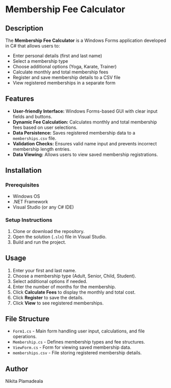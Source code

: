 # Membership Fee Calculator

## Description
The **Membership Fee Calculator** is a Windows Forms application developed in C# that allows users to:
- Enter personal details (first and last name)
- Select a membership type
- Choose additional options (Yoga, Karate, Trainer)
- Calculate monthly and total membership fees
- Register and save membership details to a CSV file
- View registered memberships in a separate form

## Features
- **User-friendly Interface:** Windows Forms-based GUI with clear input fields and buttons.
- **Dynamic Fee Calculation:** Calculates monthly and total membership fees based on user selections.
- **Data Persistence:** Saves registered membership data to a `memberships.csv` file.
- **Validation Checks:** Ensures valid name input and prevents incorrect membership length entries.
- **Data Viewing:** Allows users to view saved membership registrations.

## Installation
### Prerequisites
- Windows OS
- .NET Framework
- Visual Studio (or any C# IDE)

### Setup Instructions
1. Clone or download the repository.
2. Open the solution (`.sln`) file in Visual Studio.
3. Build and run the project.

## Usage
1. Enter your first and last name.
2. Choose a membership type (Adult, Senior, Child, Student).
3. Select additional options if needed.
4. Enter the number of months for the membership.
5. Click **Calculate Fees** to display the monthly and total cost.
6. Click **Register** to save the details.
7. Click **View** to see registered memberships.

## File Structure
- `Form1.cs` - Main form handling user input, calculations, and file operations.
- `Membership.cs` - Defines membership types and fee structures.
- `ViewForm.cs` - Form for viewing saved membership data.
- `memberships.csv` - File storing registered membership details.

## Author
Nikita Plamadeala


